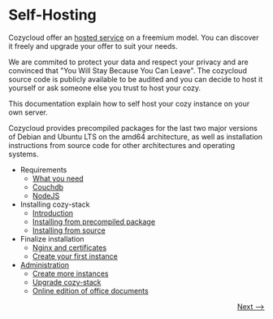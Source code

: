 # Self-Hosting

Cozycloud offer an [hosted service](https://cozy.io/fr/pricing/) on a freemium model. You can discover it freely and upgrade your offer to suit your needs.

We are commited to protect your data and respect your privacy and are convinced that "You Will Stay Because You Can Leave".
The cozycloud source code is publicly available to be audited and you can decide to host it yourself or ask someone else you trust to host your cozy.

This documentation explain how to self host your cozy instance on your own server.

Cozycloud provides precompiled packages for the last two major versions of Debian and Ubuntu LTS on the amd64 architecture, as well as installation instructions from source code for other architectures and operating systems.

<!--lint disable list-item-bullet-indent-->

- Requirements
    - [What you need](./requirements/index.md)
    - [Couchdb](./requirements/couchdb.md)
    - [NodeJS](./requirements/nodejs.md)
- Installing cozy-stack
    - [Introduction](./install/index.md)
    - [Installing from precompiled package](./install/package.md)
    - [Installing from source](./install/sources.md)
- Finalize installation
    - [Nginx and certificates](./finalize/nginx.md)
    - [Create your first instance](./finalize/create_instance.md)
- [Administration](./administration/index.md)
    - [Create more instances](./administration/more_instances.md)
    - [Upgrade cozy-stack](./administration/upgrade.md)
    - [Online edition of office documents](./administration/office.md)

<!--lint enable list-item-bullet-indent-->

<div style="text-align: right">
  <a href="./requirements/">Next --&gt;</a>
</div>
